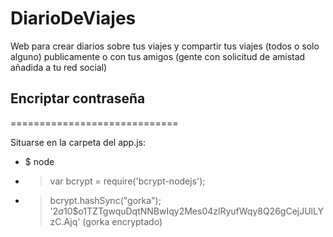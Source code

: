 DiarioDeViajes
==============

Web para crear diarios sobre tus viajes y compartir tus viajes (todos o solo alguno)
publicamente o con tus amigos (gente con solicitud de amistad añadida a tu red social)

<h2>Encriptar contraseña</h2>
=============================

Situarse en la carpeta del app.js:
  - $ node
  - > var bcrypt = require('bcrypt-nodejs');
  - > bcrypt.hashSync("gorka");
    '$2a$10$o1TZTgwquDqtNNBwIqy2Mes04zlRyufWqy8Q26gCejJUlLYzC.Ajq' (gorka encryptado)

